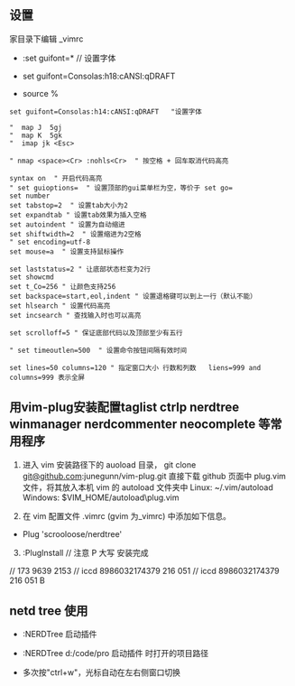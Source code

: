 ## 设置

家目录下编辑 _vimrc 

* :set guifont=*  // 设置字体

* set guifont=Consolas:h18:cANSI:qDRAFT

* source %


```console
set guifont=Consolas:h14:cANSI:qDRAFT	"设置字体

"  map J  5gj
"  map K  5gk
"  imap jk <Esc>

" nmap <space><Cr> :nohls<Cr>  " 按空格 + 回车取消代码高亮

syntax on  " 开启代码高亮
" set guioptions=  " 设置顶部的gui菜单栏为空，等价于 set go=
set number
set tabstop=2  " 设置tab大小为2
set expandtab " 设置tab效果为插入空格
set autoindent " 设置为自动缩进
set shiftwidth=2  " 设置缩进为2空格
" set encoding=utf-8
set mouse=a  " 设置支持鼠标操作

set laststatus=2 " 让底部状态栏变为2行
set showcmd
set t_Co=256 " 让颜色支持256
set backspace=start,eol,indent " 设置退格键可以到上一行（默认不能）
set hlsearch " 设置代码高亮
set incsearch " 查找输入时也可以高亮

set scrolloff=5 " 保证底部代码以及顶部至少有五行

" set timeoutlen=500  " 设置命令按钮间隔有效时间

set lines=50 columns=120 " 指定窗口大小 行数和列数   liens=999 and columns=999 表示全屏
```

## 用vim-plug安装配置taglist ctrlp nerdtree winmanager nerdcommenter neocomplete 等常用程序

1. 进入 vim 安装路径下的 auoload 目录，  git clone  git@github.com:junegunn/vim-plug.git
 直接下载 github 页面中 plug.vim 文件，将其放入本机 vim 的 autoload 文件夹中
  Linux: ~/.vim/autoload
  Windows: $VIM_HOME/autoload\plug.vim

2. 在 vim 配置文件 .vimrc (gvim 为_vimrc) 中添加如下信息。


 * Plug 'scrooloose/nerdtree'

3. :PlugInstall  // 注意 P 大写
 安装完成

// 173 9639 2153
// iccd  8986032174379 216 051 
// iccd  8986032174379 216 051 B


## netd tree 使用

* :NERDTree  启动插件
* :NERDTree d:/code/pro  启动插件 时打开的项目路径

* 多次按"ctrl+w"，光标自动在左右侧窗口切换

